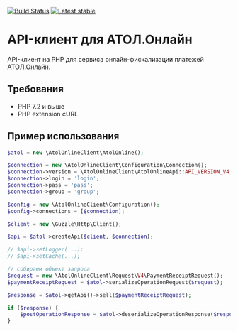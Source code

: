 [![Build Status](https://img.shields.io/travis/retailcrm/atol-online-client/master.svg?style=flat-square)](https://travis-ci.org/retailcrm/atol-online-client)
[![Latest stable](https://img.shields.io/packagist/v/retailcrm/atol-online-client.svg?style=flat-square)](https://packagist.org/packages/retailcrm/atol-online-client)

# API-клиент для АТОЛ.Онлайн

API-клиент на PHP для сервиса онлайн-фискализации платежей АТОЛ.Онлайн.

## Требования

* PHP 7.2 и выше
* PHP extension cURL

## Пример использования

```php
$atol = new \AtolOnlineClient\AtolOnline();

$connection = new \AtolOnlineClient\Configuration\Connection();
$connection->version = \AtolOnlineClient\AtolOnlineApi::API_VERSION_V4;
$connection->login = 'login';
$connection->pass = 'pass';
$connection->group = 'group';

$config = new \AtolOnlineClient\Configuration();
$config->connections = [$connection];

$client = new \Guzzle\Http\Client();

$api = $atol->createApi($client, $connection);

// $api->setLogger(...);
// $api->setCache(...);

// собираем объект запроса
$request = new \AtolOnlineClient\Request\V4\PaymentReceiptRequest();
$paymentReceiptRequest = $atol->serializeOperationRequest($request);

$response = $atol->getApi()->sell($paymentReceiptRequest);

if ($response) {
    $postOperationResponse = $atol->deserializeOperationResponse($response);
}
```
